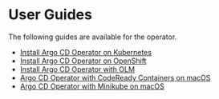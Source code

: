 # User Guides

The following guides are available for the operator.

 * [Install Argo CD Operator on Kubernetes][install_basic]
 * [Install Argo CD Operator on OpenShift][install_openshift]
 * [Install Argo CD Operator with OLM][install_olm]
 * [Argo CD Operator with CodeReady Containers on macOS][macos_crc]
 * [Argo CD Operator with Minikube on macOS][macos_minikube]

[install_basic]:./install-basic.md
[install_openshift]:./install-openshift.md
[install_olm]:./install-olm.md
[macos_crc]:./install-macos-crc.md
[macos_minikube]:./install-macos-minikube.md
